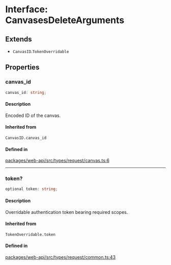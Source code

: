 # Interface: CanvasesDeleteArguments

## Extends

- `CanvasID`.`TokenOverridable`

## Properties

### canvas\_id

```ts
canvas_id: string;
```

#### Description

Encoded ID of the canvas.

#### Inherited from

`CanvasID.canvas_id`

#### Defined in

[packages/web-api/src/types/request/canvas.ts:6](https://github.com/slackapi/node-slack-sdk/blob/main/packages/web-api/src/types/request/canvas.ts#L6)

***

### token?

```ts
optional token: string;
```

#### Description

Overridable authentication token bearing required scopes.

#### Inherited from

`TokenOverridable.token`

#### Defined in

[packages/web-api/src/types/request/common.ts:43](https://github.com/slackapi/node-slack-sdk/blob/main/packages/web-api/src/types/request/common.ts#L43)
